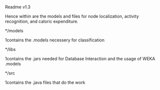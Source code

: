 Readme v1.3

Hence within are the models and files for node localization, activity recognition, and caloric expenditure.

*/models 

  1contains the .models necessery for classification
  
*/libs

  1contains the .jars needed for Database Interaction and the usage of WEKA .models
  
*/src

  1contains the .java files that do the work
